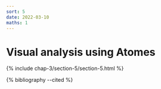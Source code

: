 ```yaml
---
sort: 5
date: 2022-03-10
maths: 1
---
```


# Visual analysis using Atomes

{% include chap-3/section-5/section-5.html %}

{% bibliography --cited %}
